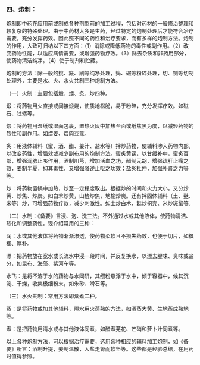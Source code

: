 ### 四、炮制：

炮制即中药在应用前或制成各种剂型前的加工过程，包括对药材的一般修治整理和较复杂的特殊处理。由于中药材大多是生药，经过特定的炮制处理后才能符合冶疗需要，充分发挥药效。因此照不同的药性和治疗要求，而有多样的炮制方法。炮制的作用，大致可归纳以下四方面：（1）消除或降低药物的毒性或副作用。（2）改变药物性能，以适应病情需要，或增强药物疗效。（3）除去杂质和非药用部分，使药物清洁纯净。（4）使于制剂和贮藏。

炮制的方法：除一般的挑、簸、刷等纯净处理，捣、碾等粉碎处理，切、铡等切制处理外，主要是水、火、水火共制三种炮制方法。

（一）火制：主要包括煅、煨、炙、炒四种。

煅：将药物用火直接或间接煅烧，使质地松脆，易于粉碎，充分发挥疗效。如磁石、牡蛎等。

煨：将药物用湿纸或湿面包裹，置热火灰中加热至面或纸焦黑为度，以减轻药物的烈性和副作用。如煨姜、煨肉豆蔻。

炙：用液体辅料（蜜、酒、醋、姜汁、盐水等）拌炒药物，使辅料渗入药物内部，以改变药性，增强效或减少副布用的炮制方法。蜜炙黄芪，以甘缓补中，蜜炙百部，增强润肺止咳作用，酒制川芎，增加活血之功，醋制元胡，增强疏肝止痛之效，姜制半夏，抑其毒性，又增强降逆止呕之功效；盐炙杜仲，加强补肾之力等等。

炒：将药物置锅中加热，炒至一定程度取出。根据炒的时间和火力大小，又分炒黄．炒焦、炒炭。如白术炒黄，山楂炒焦，地榆炒炭。还有拌固体辅料（土、麸、米等）炒，可增强药物疗效，减少刺激性。如土炒白术、麸炒枳壳、米炒斑蝥等。

（二）水制：《备要》言浸、泡、洗三法。不外通过水或其他液体，使药物清洁、软化和调整药性。现介绍常用的三种：

润：水或其他液体将药物渐渐渗透，使药物柔软且不损失药效，也便于切片，如槟榔、厚朴。

漂：把药物放在宽水或长流水中浸一段时间，并反复换水，以漂去腥味、臭味或盐分，如昆布、海藻、紫河车等。

水飞：是将不溶于水的药物与水同研，其细粉悬浮于水中，倾于容器中，候其沉淀、干燥，收集极细粉末，如朱砂、滑石等。

（三）水火共制：常用方法即蒸煮二种。

蒸：是将药物或加其他辅料，隔水用火蒸熟的方法，如酒蒸大黄、生地蒸成熟地等。

煮：是把药物用清水或与其他液体同煮，如醋煮芫花、芒硝和萝卜汁同煮等。

以上各种炮制方法，可以根据治疗需要，选用各种相应的辅料加工炮制，如《备要》所言：酒制升提，姜制温散，入盐走肾而软坚等。这些都是经验总结，在用药时值得参照。
